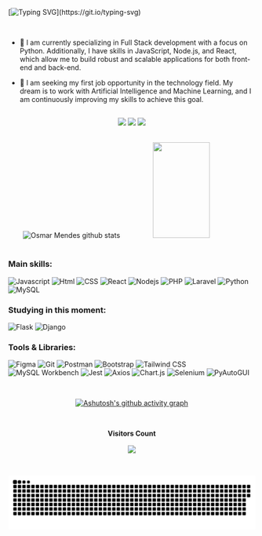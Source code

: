 [![Typing SVG](https://readme-typing-svg.herokuapp.com/?color=71B7D9&size=35&center=true&vCenter=true&width=1000&lines=HELLO,+My+name+is+Osmar+Mendes;I'm+29+years+old;I'm+from+Brazil;I'm+full+Stack+developer;Be+Welcome!!)](https://git.io/typing-svg)

<br/>
<p>

  - 🌱 I am currently specializing in Full Stack development with a focus on Python. Additionally, I have skills in JavaScript, Node.js, and React, which allow me to build robust and scalable applications for both front-end and back-end. 

  - 🔭 I am seeking my first job opportunity in the technology field. My dream is to work with Artificial Intelligence and Machine Learning, and I am continuously improving my skills to achieve this goal.
    <!--
      - 💻 **Technical Skills:**
      
            - **JavaScript**: Developing interactive and dynamic interfaces.
            - **Python**: Object-oriented programming, task automation, and API development.
            - **Node.js**: Creating efficient and scalable servers.
            - **React**: Developing modern web applications with reusable components.
            -  **MySQL/SQL**: Database management, querying, and data manipulation.
    -->
  
</p>



##
 <div align="center"> 

<a href = "mailto:cmp.1a.osmarn84@gmail.com"> <img src="https://img.shields.io/badge/-Gmail-%23333?style=for-the-badge&logo=gmail&logoColor=white" target="_blank"></a>
<a href="https://www.linkedin.com/in/osmar-mendes-cn/" target="_blank"><img src="https://img.shields.io/badge/-LinkedIn-%230077B5?style=for-the-badge&logo=linkedin&logoColor=white" ></a> 
<a href = "https://www.instagram.com/osmaarneto/" target="_blank"><img src="https://img.shields.io/badge/Instagram-%23E4405F.svg?style=for-the-badge&logo=Instagram&logoColor=white" ></a>
</div>
</br>

 
<div align="center">  
    <img width="48%" height="195px" src="https://github-readme-stats.vercel.app/api?username=osmarmcn&show_icons=true&count_private=true&hide_border=true&title_color=00CED1&icon_color=00CED1&text_color=c9d1d9&bg_color=0d1117" alt="Osmar Mendes github stats" /> 
    <img width="48%" height="195px" src="https://github-readme-stats.vercel.app/api/top-langs/?username=osmarmcn&layout=compact&hide_border=true&title_color=00CED1&text_color=c9d1d9&bg_color=0d1117" />
</div>

</br>

<div align="center"> 
 <div align="left">
  <h3>Main skills:</h3>

 ![Javascript](https://img.shields.io/badge/JavaScript-323330?style=for-the-badge&logo=javascript&logoColor=F7DF1E)
 ![Html](https://img.shields.io/badge/HTML5-E34F26?style=for-the-badge&logo=html5&logoColor=white)
 ![CSS](https://img.shields.io/badge/CSS3-1572B6?style=for-the-badge&logo=css3&logoColor=white)
 ![React](https://img.shields.io/badge/React-20232A?style=for-the-badge&logo=react&logoColor=61DAFB)
 ![Nodejs](https://img.shields.io/badge/Node.js-43853D?style=for-the-badge&logo=node.js&logoColor=white)
 ![PHP](https://img.shields.io/badge/PHP-777BB4?style=for-the-badge&logo=php&logoColor=white)
 ![Laravel](https://img.shields.io/badge/Laravel-FF2D20?style=for-the-badge&logo=laravel&logoColor=white)
  ![Python](https://img.shields.io/badge/python-3670A0?style=for-the-badge&logo=python&logoColor=ffdd54)
  ![MySQL](https://img.shields.io/badge/MySQL-00000F?style=for-the-badge&logo=mysql&logoColor=white)

 </div>

 <div align="left">
  <h3>Studying in this moment:</h3>

 
 ![Flask](https://img.shields.io/badge/flask-%23000.svg?style=for-the-badge&logo=flask&logoColor=white)
 ![Django](https://img.shields.io/badge/django-%23092E20.svg?style=for-the-badge&logo=django&logoColor=white)

 </div>

 <div align="left">
  <h3>Tools & Libraries:</h3>
  <p>
    
  ![Figma](https://img.shields.io/badge/Figma-%23272D3B.svg?style=for-the-badge&logo=figma&logoColor=white)
  ![Git](https://img.shields.io/badge/Git-%23F05032.svg?style=for-the-badge&logo=git&logoColor=white)
  ![Postman](https://img.shields.io/badge/Postman-%23FF6C37.svg?style=for-the-badge&logo=postman&logoColor=white)
  ![Bootstrap](https://img.shields.io/badge/Bootstrap-%237B52AB.svg?style=for-the-badge&logo=bootstrap&logoColor=white)
  ![Tailwind CSS](https://img.shields.io/badge/Tailwind_CSS-%2338B2AC.svg?style=for-the-badge&logo=tailwind-css&logoColor=white)
  ![MySQL Workbench](https://img.shields.io/badge/MySQL_Workbench-0091D5?style=for-the-badge&logo=mysql&logoColor=white)
  ![Jest](https://img.shields.io/badge/Jest-%23C21325.svg?style=for-the-badge&logo=jest&logoColor=white)
  ![Axios](https://img.shields.io/badge/Axios-5A29E3?style=for-the-badge&logo=axios&logoColor=white)
  ![Chart.js](https://img.shields.io/badge/Chart.js-F5A2B4?style=for-the-badge&logo=chart.js&logoColor=white)
   ![Selenium](https://img.shields.io/badge/Selenium-43B02A?style=for-the-badge&logo=selenium&logoColor=white)
    ![PyAutoGUI](https://img.shields.io/badge/PyAutoGUI-%230055FF.svg?style=for-the-badge&logo=python&logoColor=white)
  </p>
    
  </p>
</div>



 
 </br>
  
 [![Ashutosh's github activity graph](https://github-readme-activity-graph.vercel.app/graph?username=osmarmcn&bg_color=0d1117&color=71B7D9&line=10ABB4&point=CACACA&area=true&hide_border=true)](https://github.com/ashutosh00710/github-readme-activity-graph)
  
</div>

<div align="center">
<br><p align="centre"><b>Visitors Count</b></p>  
<p align="center"><img align="center" src="https://profile-counter.glitch.me/{osmarmcn}/count.svg" /></p> 
<br>
</div>

![Snake animation](https://raw.githubusercontent.com/osmarmcn/osmarmcn/output/github-contribution-grid-snake-dark.svg)
<!--
 ![Snake animation](https://github.com/osmarmcn/osmarmcn/blob/output/github-contribution-grid-snake.svg)
-->
  
